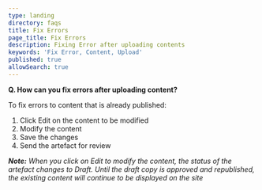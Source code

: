 ```yaml
---
type: landing
directory: faqs
title: Fix Errors
page_title: Fix Errors
description: Fixing Error after uploading contents
keywords: 'Fix Error, Content, Upload'
published: true
allowSearch: true
---
```

**Q. How can you fix errors after uploading content?**

To fix errors to content that is already published:

1. Click Edit on the content to be modified
2. Modify the content
3. Save the changes
4. Send the artefact for review

***Note:***
*When you click on Edit to modify the content, the status of the artefact changes to Draft. Until the draft copy is approved and republished, the existing content will continue to be displayed on the site*